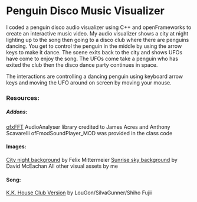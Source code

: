 
# Penguin Disco Music Visualizer

I coded a penguin disco audio visualizer using C++ and openFrameworks to create an interactive music video. My audio visualizer shows a city at night lighting up to the song then going to a disco club where there are penguins dancing. You get to control the penguin in the middle by using the arrow keys to make it dance. The scene exits back to the city and shows UFOs have come to enjoy the song. The UFOs come take a penguin who has exited the club then the disco dance party continues in space.

The interactions are controlling a dancing penguin using keyboard arrow keys and moving the UFO around on screen by moving your mouse.

### Resources:
##### Addons:

[ofxFFT](https://github.com/kylemcdonald/ofxFft)
AudioAnalyser library credited to James Acres and Anthony Scavarelli
ofFmodSoundPlayer_MOD was provided in the class code

  

#### Images:
[City night background](https://pixabay.com/photos/milky-way-stars-night-sky-2695569/) by Felix Mittermeier
[Sunrise sky background](https://www.pexels.com/photo/silhouette-of-mountain-under-orange-and-blue-sky-during-sunset-92664/) by David McEachan
All other visual assets by me

  

#### Song:
[K.K. House Club Version](https://www.youtube.com/watch?v=wGb1ibUmJQ0) by LouGon/SilvaGunner/Shiho Fujii
